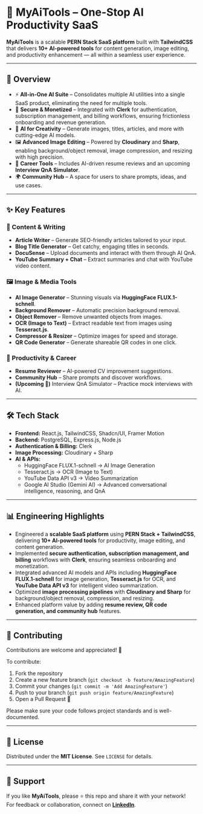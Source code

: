 # 🧠 MyAiTools – One-Stop AI Productivity SaaS  

**MyAiTools** is a scalable **PERN Stack SaaS platform** built with **TailwindCSS** that delivers **10+ AI-powered tools** for content generation, image editing, and productivity enhancement — all within a seamless user experience.  

---

## 🚀 Overview  

- ⚡ **All-in-One AI Suite** – Consolidates multiple AI utilities into a single SaaS product, eliminating the need for multiple tools.  
- 🔐 **Secure & Monetized** – Integrated with **Clerk** for authentication, subscription management, and billing workflows, ensuring frictionless onboarding and revenue generation.  
- 🎨 **AI for Creativity** – Generate images, titles, articles, and more with cutting-edge AI models.  
- 🖼️ **Advanced Image Editing** – Powered by **Cloudinary** and **Sharp**, enabling background/object removal, image compression, and resizing with high precision.  
- 📄 **Career Tools** – Includes AI-driven resume reviews and an upcoming **Interview QnA Simulator**.  
- 🌍 **Community Hub** – A space for users to share prompts, ideas, and use cases.  

---

## ✨ Key Features  

### 📝 Content & Writing  
- **Article Writer** – Generate SEO-friendly articles tailored to your input.  
- **Blog Title Generator** – Get catchy, engaging titles in seconds.  
- **DocuSense** – Upload documents and interact with them through AI QnA.  
- **YouTube Summary + Chat** – Extract summaries and chat with YouTube video content.  

### 🖼️ Image & Media Tools  
- **AI Image Generator** – Stunning visuals via **HuggingFace FLUX.1-schnell**.  
- **Background Remover** – Automatic precision background removal.  
- **Object Remover** – Remove unwanted objects from images.  
- **OCR (Image to Text)** – Extract readable text from images using **Tesseract.js**.  
- **Compressor & Resizer** – Optimize images for speed and storage.  
- **QR Code Generator** – Generate shareable QR codes in one click.  

### 💼 Productivity & Career  
- **Resume Reviewer** – AI-powered CV improvement suggestions.  
- **Community Hub** – Share prompts and discover workflows.  
- **(Upcoming 🚀)** Interview QnA Simulator – Practice mock interviews with AI.  

---

## 🛠️ Tech Stack  

- **Frontend:** React.js, TailwindCSS, Shadcn/UI, Framer Motion  
- **Backend:** PostgreSQL, Express.js, Node.js 
- **Authentication & Billing:** Clerk  
- **Image Processing:** Cloudinary + Sharp  
- **AI & APIs:**  
  - HuggingFace FLUX.1-schnell → AI Image Generation  
  - Tesseract.js → OCR (Image to Text)  
  - YouTube Data API v3 → Video Summarization
  - Google AI Studio (Gemini AI) → Advanced conversational intelligence, reasoning, and QnA  

---

## 📊 Engineering Highlights  

- Engineered a **scalable SaaS platform** using **PERN Stack + TailwindCSS**, delivering **10+ AI-powered tools** for productivity, image editing, and content generation.  
- Implemented **secure authentication, subscription management, and billing** workflows with **Clerk**, ensuring seamless onboarding and monetization.  
- Integrated advanced AI models and APIs including **HuggingFace FLUX.1-schnell** for image generation, **Tesseract.js** for OCR, and **YouTube Data API v3** for intelligent video summarization.  
- Optimized **image processing pipelines** with **Cloudinary and Sharp** for background/object removal, compression, and resizing.  
- Enhanced platform value by adding **resume review, QR code generation, and community hub** features.  

---

## 🤝 Contributing  

Contributions are welcome and appreciated! 🚀  

To contribute:  
1. Fork the repository  
2. Create a new feature branch (`git checkout -b feature/AmazingFeature`)  
3. Commit your changes (`git commit -m 'Add AmazingFeature'`)  
4. Push to your branch (`git push origin feature/AmazingFeature`)  
5. Open a Pull Request 🎉  

Please make sure your code follows project standards and is well-documented.  

---

## 📄 License  

Distributed under the **MIT License**. See `LICENSE` for details.  

---

## 🌟 Support  

If you like **MyAiTools**, please ⭐ this repo and share it with your network!  
For feedback or collaboration, connect on **[LinkedIn](https://linkedin.com/in/yash-tiwari-237312287)**.  

